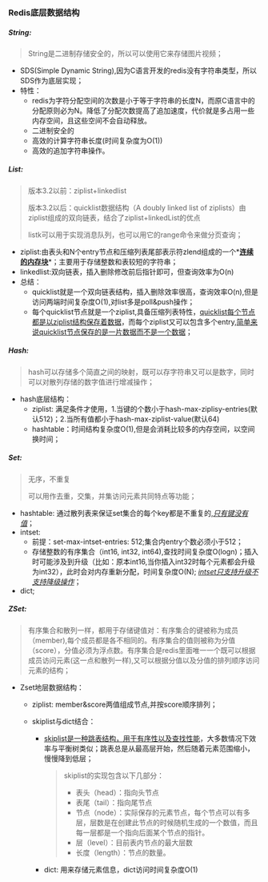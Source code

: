 ### Redis底层数据结构

##### String:

> String是二进制存储安全的，所以可以使用它来存储图片视频；

- SDS(Simple Dynamic String),因为C语言开发的redis没有字符串类型，所以SDS作为底层实现；
- 特性：
  - redis为字符分配空间的次数是小于等于字符串的长度N，而原C语言中的分配原则必为N。降低了分配次数提高了追加速度，代价就是多占用一些内存空间，且这些空间不会自动释放。
  - 二进制安全的
  - 高效的计算字符串长度(时间复杂度为O(1))
  - 高效的追加字符串操作。

##### List:

> 版本3.2以前：ziplist+linkedlist
>
> 版本3.2以后：quicklist数据结构（A doubly linked list of ziplists）由ziplist组成的双向链表，结合了ziplist+linkedList的优点
>
> listk可以用于实现消息队列，也可以用它的range命令来做分页查询；

- ziplist:由表头和N个entry节点和压缩列表尾部表示符zlend组成的一个*<u>**连续的内存块**</u>*；主要用于存储整数和表较短的字符串；
- linkedlist:双向链表，插入删除修改前后指针即可，但查询效率为O(n)
- 总结：
  - quicklist就是一个双向链表结构，插入删除效率很高，查询效率O(n),但是访问两端时间复杂度O(1),对list多是poll&push操作；
  - 每个quicklist节点就是一个ziplist,具备压缩列表特性，<u>quicklist每个节点都是以ziplist结构保存着数据</u>，而每个ziplist又可以包含多个entry,<u>简单来说quicklist节点保存的是一片数据而不是一个数据</u>；

##### Hash:

> hash可以存储多个简直之间的映射，既可以存字符串又可以是数字，同时可以对散列存储的数字值进行增减操作；

- hash底层结构：
  - ziplist: 满足条件才使用，1.当键的个数小于hash-max-ziplisy-entries(默认512)；2.当所有值都小于hash-max-ziplist-value(默认64)
  - hashtable：时间结构复杂度O(1),但是会消耗比较多的内存空间，以空间换时间；

##### Set:

> 无序，不重复
>
> 可以用作去重，交集，并集访问元素共同特点等功能；

- hashtable: 通过散列表来保证set集合的每个key都是不重复的,*<u>只有键没有值</u>*；
- intset: 
  - 前提：set-max-intset-entries: 512;集合内entry个数必须小于512；
  - 存储整数的有序集合（int16, int32, int64),查找时间复杂度O(logn)；插入时可能涉及到升级（比如：原本int16,当你插入int32时每个元素都会升级为int32），此时会对内存重新分配，时间复杂度O(N); <u>*intset只支持升级不支持降级操作*</u>；
- dict;

##### ZSet:

> 有序集合和散列一样，都用于存储键值对：有序集合的键被称为成员（member),每个成员都是各不相同的。有序集合的值则被称为分值（score），分值必须为浮点数。有序集合是redis里面唯一一个既可以根据成员访问元素(这一点和散列一样),又可以根据分值以及分值的排列顺序访问元素的结构；

- Zset地层数据结构：

  - ziplist: member&score两值组成节点,并按score顺序排列；

  - skiplist与dict结合：

    - <u>skiplist是一种跳表结构，用于有序性以及查找性能</u>，大多数情况下效率与平衡树类似；跳表总是从最高层开始，然后随着元素范围缩小，慢慢降到低层；

      > skiplist的实现包含以下几部分：
      >
      > - 表头（head）：指向头节点
      > - 表尾（tail）：指向尾节点
      > - 节点（node）：实际保存的元素节点，每个节点可以有多层，层数是在创建此节点的时候随机生成的一个数值，而且每一层都是一个指向后面某个节点的指针。
      > - 层（level）：目前表内节点的最大层数
      > - 长度（length）：节点的数量。

    - dict: 用来存储元素信息，dict访问时间复杂度O(1)

